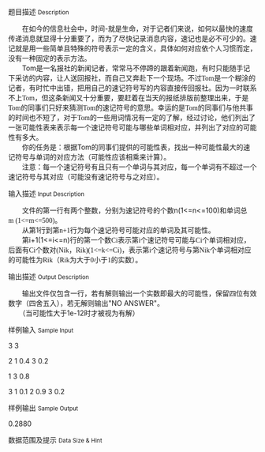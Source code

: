 <div class="panel panel-default">
<div class="area-title">
<span>
题目描述
<small>Description</small>
</span></div>
<div class="panel-body">

<p>　　在如今的信息社会中，时间-<span style="">就是生命，对于记者们来说，如何以最快的速度传递消息就显得十分重要了，而为了尽快记录消息内容，速记也是必不可少的。速记就是用一些简单且特殊的符号表示一定的含义，具体如何对应依个人习惯而定，没有一种固定的表示方法。 </span>　　<br>　　Tom<span style="">是一名报社的新闻记者，常常马不停蹄的跟着新闻跑，有时只能随手记下采访的内容，让人送回报社，而自己又奔赴下一个现场。不过</span><span style="font-family: 'Times New Roman';">Tom</span><span style="">是一个糊涂的记者，有时忙中出错，把用自己的速记符号写的内容直接传回报社。因为一时联系不上</span><span style="font-family: 'Times New Roman';">Tom</span><span style="">，但这条新闻又十分重要，要赶着在当天的报纸排版前整理出来，于是</span><span style="font-family: 'Times New Roman';">Tom</span><span style="">的同事们只好来猜测</span><span style="font-family: 'Times New Roman';">Tom</span><span style="">的速记符号的意思。幸运的是</span><span style="font-family: 'Times New Roman';">Tom</span><span style="">的同事们与他共事的时间也不短了，对于</span><span style="font-family: 'Times New Roman';">Tom</span><span style="">的一些用词情况有一定的了解，经过讨论，他们列出了一张可能性表来表示每一个速记符号可能与哪些单词相对应，并列出了对应的可能性有多大。 </span>　　<br>　　你的任务是：根据Tom<span style="">的同事们提供的可能性表，找出一种可能性最大的速记符号与单词的对应方法（可能性应该相乘来计算）。 </span>　　<br>　　注意：每一个速记符号有且只有一个单词与其对应，每一个单词有不超过一个速记符号与其对应（可能没有速记符号与之对应）。 </p>

</div>
</div>

<div class="panel panel-default">
<div class="area-title">
<span>
输入描述
<small>Input Description</small>
</span></div>
<div class="panel-body">
<p>　　文件的第一行有两个整数，分别为速记符号的个数n(1&lt;=n&lt;=100)<span style="">和单词总</span><span style="font-family: 'Times New Roman';">m (1&lt;=m&lt;=500)</span><span style="">。 　　</span><br>　　从第1<span style="">行到第</span><span style="font-family: 'Times New Roman';">n+1</span><span style="">行为每个速记符号可能对应的单词及其可能性。 </span><br>　　第i+1(1&lt;=i&lt;=n)<span style="">行的第一个数</span><span style="font-family: 'Times New Roman';">Ci</span><span style="">表示第</span><span style="font-family: 'Times New Roman';">i</span><span style="">个速记符号可能与</span><span style="font-family: 'Times New Roman';">Ci</span><span style="">个单词相对应，后面有</span><span style="font-family: 'Times New Roman';">Ci</span><span style="">个数对</span><span style="font-family: 'Times New Roman';">(Nik</span><span style="">，</span><span style="font-family: 'Times New Roman';">Rik)(1&lt;=k&lt;=Ci)</span><span style="">，表示第</span><span style="font-family: 'Times New Roman';">i</span><span style="">个速记符号与第</span><span style="font-family: 'Times New Roman';">Nik</span><span style="">个单词相对应的可能性为</span><span style="font-family: 'Times New Roman';">Rik</span><span style="">（</span><span style="font-family: 'Times New Roman';">Rik</span><span style="">为大于</span><span style="font-family: 'Times New Roman';">0</span><span style="">小于</span><span style="font-family: 'Times New Roman';">1</span><span style="">的实数）。 </span></p>

</div>
</div>
<div  class="panel panel-default">
<div class="area-title">
<span>
输出描述
<small>Output Description</small>
</span></div>
<div class="panel-body">

<p class="p0">　　输出文件仅包含一行，若有解则输出一个实数即最大的可能性，保留四位有效数字（四舍五入），若无解则输出"NO&nbsp;ANSWER"<span style="font-family: 宋体;">。&nbsp;</span><br />　　（当可能性大于1e-12<span style="font-family: 宋体;">时才被视为有解）&nbsp;</span></p>

</div>
</div>


<div class="panel panel-default">
<div class="area-title">
<span>
样例输入
<small>Sample Input</small>
</span></div>
<div class="panel-body">
<p>3 3</p>
<p>2 1 0.4 3 0.2</p>
<p>1 3 0.8</p>
<p>3 1 0.1 2 0.9 3 0.2</p>

</div>
</div>

<div class="panel panel-default">
<div class="area-title">
<span>
样例输出
<small>Sample Output</small>
</span></div>
<div class="panel-body">
<p>0.2880</p>

</div>
</div>

<div class="panel panel-default">
<div class="area-title">
<span>
数据范围及提示
<small>Data Size & Hint</small>
</span></div>
<div class="panel-body">

</div>
</div>